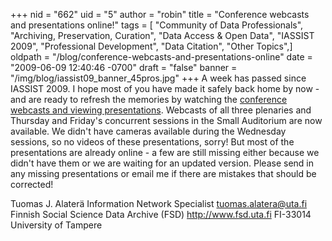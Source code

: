 +++
nid = "662"
uid = "5"
author = "robin"
title = "Conference webcasts and presentations online!"
tags = [ "Community of Data Professionals", "Archiving, Preservation, Curation", "Data Access & Open Data", "IASSIST 2009", "Professional Development", "Data Citation", "Other Topics",]
oldpath = "/blog/conference-webcasts-and-presentations-online"
date = "2009-06-09 12:40:46 -0700"
draft = "false"
banner = "/img/blog/iassist09_banner_45pros.jpg"
+++
A week has passed since IASSIST 2009. I hope most of you have made it
safely back home by now - and are ready to refresh the memories by
watching the [conference webcasts and viewing
presentations](http://www.fsd.uta.fi/iassist2009/program.html). Webcasts
of all three plenaries and Thursday and Friday's concurrent sessions in
the Small Auditorium are now available. We didn't have cameras
available during the Wednesday sessions, so no videos of these
presentations, sorry! But most of the presentations are already online -
a few are still missing either because we didn't have them or we are
waiting for an updated version. Please send in any missing presentations
or email me if there are mistakes that should be corrected!


Tuomas J. Alaterä Information Network Specialist tuomas.alatera@uta.fi
Finnish Social Science Data Archive (FSD) http://www.fsd.uta.fi FI-33014
University of Tampere
